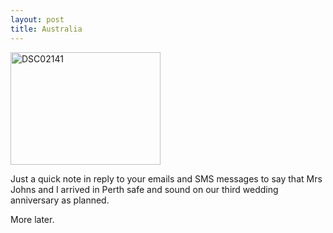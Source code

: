 ```yaml
---
layout: post
title: Australia
---
```





<a href="https://www.flickr.com/photos/johnsyweb/76062391/" title="Photo Sharing"><img src="https://static.flickr.com/6/76062391_c0c73d8146_m.jpg" width="240" height="180" alt="DSC02141" /></a>


Just a quick note in reply to your emails and SMS messages to say that Mrs
Johns and I arrived in Perth safe and sound on our third wedding anniversary
as planned.


More later.



